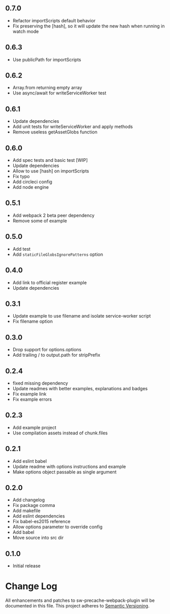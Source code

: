 ## 0.7.0

* Refactor importScripts default behavior
* Fix preserving the [hash], so it will update the new hash when running in watch mode

## 0.6.3

* Use publicPath for importScripts

## 0.6.2

* Array.from returning empty array
* Use async/await for writeServiceWorker test

## 0.6.1

* Update dependencies
* Add unit tests for writeServiceWorker and apply methods
* Remove useless getAssetGlobs function

## 0.6.0

* Add spec tests and basic test [WIP]
* Update dependencies
* Allow to use [hash] on importScripts
* Fix typo
* Add circleci config
* Add node engine

## 0.5.1

* Add webpack 2 beta peer dependency
* Remove some of example

## 0.5.0

* Add test
* Add `staticFileGlobsIgnorePatterns` option

## 0.4.0

* Add link to official register example
* Update dependencies

## 0.3.1

* Update example to use filename and isolate service-worker script
* Fix filename option

## 0.3.0

* Drop support for options.options
* Add trailing / to output.path for stripPrefix

## 0.2.4

* fixed missing dependency
* Update readmes with better examples, explanations and badges
* Fix example link
* Fix example errors

## 0.2.3

* Add example project
* Use compilation assets instead of chunk.files

## 0.2.1

* Add eslint babel
* Update readme with options instructions and example
* Make options object passable as single argument

## 0.2.0

* Add changelog
* Fix package comma
* Add makefile
* Add eslint dependencies
* Fix babel-es2015 reference
* Allow options parameter to override config
* Add babel
* Move source into src dir

## 0.1.0

* Initial release

# Change Log
All enhancements and patches to sw-precache-webpack-plugin will be documented in this file.
This project adheres to [Semantic Versioning](http://semver.org/).

